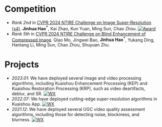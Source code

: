 # Competition
- _Rank 2nd_ in [CVPR 2024 NTIRE Challenge on Image Super-Resolution (x4)](https://openaccess.thecvf.com/content/CVPR2024W/NTIRE/papers/Chen_NTIRE_2024_Challenge_on_Image_Super-Resolution_x4_Methods_and_Results_CVPRW_2024_paper.pdf). **Jinhua Hao<sup>*</sup>**, Kai Zhao, Kun Yuan, Ming Sun, Chao Zhou. [![Award](https://img.shields.io/badge/NTIRE-Award-blue?style=social&labelColor=505050)](https://cvlai.net/ntire/2024/NTIRE2024awards_certificates.pdf) 
- _Rank 5th_ in [CVPR 2024 NTIRE Challenge on Blind Enhancement of Compressed Image](https://openaccess.thecvf.com/content/CVPR2024W/NTIRE/papers/Yang_NTIRE_2024_Challenge_on_Blind_Enhancement_of_Compressed_Image_Methods_CVPRW_2024_paper.pdf). Qiao Mo, Jingwei Bao, **Jinhua Hao<sup>*</sup>**, Yukang Ding, Hantang Li, Ming Sun, Chao Zhou, Shuyuan Zhu.

# Projects 
- *2023.01*: We have deployed several image and video processing algorithms, including Kuaishou Enhancement Processing (KEP) and Kuaishou Restoration Processing (KRP), such as video deartifacts, deblur, and SR. [![WX](https://img.shields.io/badge/Post-blue?logo=wechat&logoColor=black&style=social&labelColor=505050)](https://mp.weixin.qq.com/s/gUvhyUOgUavmxEpPXPXcnA)
- *2022.07*: We have deployed cutting-edge super-resolution algorithms in Kuaishou App. [![WX](https://img.shields.io/badge/Post-blue?logo=wechat&logoColor=black&style=social&labelColor=505050)](https://mp.weixin.qq.com/s/c0VxPw3uVoWpelsYtn8wEg)
- *2021.12*: We have deployed several UGC video quality assessment algorithms, including those for detecting noise, blockiness, and blurness. [![WX](https://img.shields.io/badge/Post-blue?logo=wechat&logoColor=black&style=social&labelColor=505050)](https://mp.weixin.qq.com/s/8rf-Bm918oCF6OGKTuGEUg)